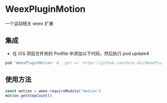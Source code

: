 # WeexPluginMotion

一个运动相关 weex 扩展

## 集成

- 在 iOS 项目文件夹的 Podfile 中添加以下代码，然后执行 pod update4

```ruby
pod 'WeexPluginMotion' #, :git => 'https://github.com/data-sky/WeexPluginMotion.git', :tag => '0.1.3'
```

## 使用方法

```javascript
const motion = weex.requireModule('motion')
motion.getStepCount()
```
